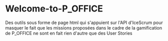 # Welcome-to-P_OFFICE
Des outils sous forme de page html qui s'appuient sur l'API d'IceScrum pour masquer le fait que les missions proposées dans le cadre de la gamification de P_OFFICE ne sont en fait rien d'autre que des User Stories
